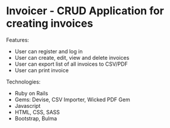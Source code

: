 # Invoicer - CRUD Application for creating invoices

Features:
* User can register and log in
* User can create, edit, view and delete invoices
* User can export list of all invoices to CSV/PDF
* User can print invoice

Technologies:
* Ruby on Rails
* Gems: Devise, CSV Importer, Wicked PDF Gem
* Javascript
* HTML, CSS, SASS
* Bootstrap, Bulma
